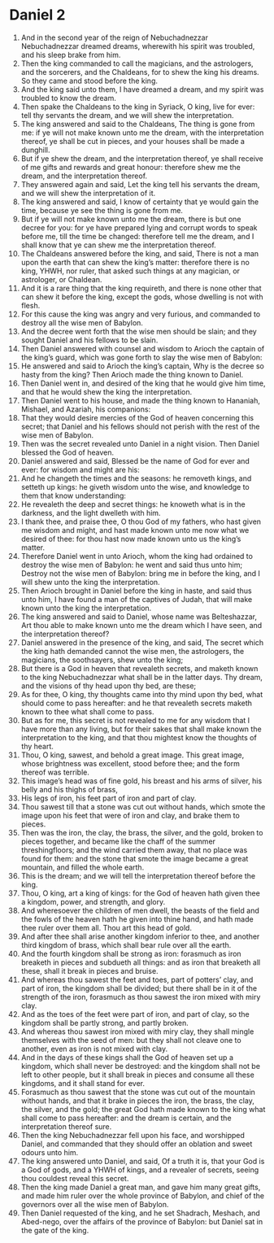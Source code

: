 ﻿# Daniel 2
1. And in the second year of the reign of Nebuchadnezzar Nebuchadnezzar dreamed dreams, wherewith his spirit was troubled, and his sleep brake from him. 
2. Then the king commanded to call the magicians, and the astrologers, and the sorcerers, and the Chaldeans, for to shew the king his dreams. So they came and stood before the king. 
3. And the king said unto them, I have dreamed a dream, and my spirit was troubled to know the dream. 
4. Then spake the Chaldeans to the king in Syriack, O king, live for ever: tell thy servants the dream, and we will shew the interpretation. 
5. The king answered and said to the Chaldeans, The thing is gone from me: if ye will not make known unto me the dream, with the interpretation thereof, ye shall be cut in pieces, and your houses shall be made a dunghill. 
6. But if ye shew the dream, and the interpretation thereof, ye shall receive of me gifts and rewards and great honour: therefore shew me the dream, and the interpretation thereof. 
7. They answered again and said, Let the king tell his servants the dream, and we will shew the interpretation of it. 
8. The king answered and said, I know of certainty that ye would gain the time, because ye see the thing is gone from me. 
9. But if ye will not make known unto me the dream, there is but one decree for you: for ye have prepared lying and corrupt words to speak before me, till the time be changed: therefore tell me the dream, and I shall know that ye can shew me the interpretation thereof. 
10.  The Chaldeans answered before the king, and said, There is not a man upon the earth that can shew the king’s matter: therefore there is no king, YHWH, nor ruler, that asked such things at any magician, or astrologer, or Chaldean. 
11. And it is a rare thing that the king requireth, and there is none other that can shew it before the king, except the gods, whose dwelling is not with flesh. 
12. For this cause the king was angry and very furious, and commanded to destroy all the wise men of Babylon. 
13. And the decree went forth that the wise men should be slain; and they sought Daniel and his fellows to be slain. 
14.  Then Daniel answered with counsel and wisdom to Arioch the captain of the king’s guard, which was gone forth to slay the wise men of Babylon: 
15. He answered and said to Arioch the king’s captain, Why is the decree so hasty from the king? Then Arioch made the thing known to Daniel. 
16. Then Daniel went in, and desired of the king that he would give him time, and that he would shew the king the interpretation. 
17. Then Daniel went to his house, and made the thing known to Hananiah, Mishael, and Azariah, his companions: 
18. That they would desire mercies of the God of heaven concerning this secret; that Daniel and his fellows should not perish with the rest of the wise men of Babylon. 
19.  Then was the secret revealed unto Daniel in a night vision. Then Daniel blessed the God of heaven. 
20. Daniel answered and said, Blessed be the name of God for ever and ever: for wisdom and might are his: 
21. And he changeth the times and the seasons: he removeth kings, and setteth up kings: he giveth wisdom unto the wise, and knowledge to them that know understanding: 
22. He revealeth the deep and secret things: he knoweth what is in the darkness, and the light dwelleth with him. 
23. I thank thee, and praise thee, O thou God of my fathers, who hast given me wisdom and might, and hast made known unto me now what we desired of thee: for thou hast now made known unto us the king’s matter. 
24.  Therefore Daniel went in unto Arioch, whom the king had ordained to destroy the wise men of Babylon: he went and said thus unto him; Destroy not the wise men of Babylon: bring me in before the king, and I will shew unto the king the interpretation. 
25. Then Arioch brought in Daniel before the king in haste, and said thus unto him, I have found a man of the captives of Judah, that will make known unto the king the interpretation. 
26. The king answered and said to Daniel, whose name was Belteshazzar, Art thou able to make known unto me the dream which I have seen, and the interpretation thereof? 
27. Daniel answered in the presence of the king, and said, The secret which the king hath demanded cannot the wise men, the astrologers, the magicians, the soothsayers, shew unto the king; 
28. But there is a God in heaven that revealeth secrets, and maketh known to the king Nebuchadnezzar what shall be in the latter days. Thy dream, and the visions of thy head upon thy bed, are these; 
29. As for thee, O king, thy thoughts came into thy mind upon thy bed, what should come to pass hereafter: and he that revealeth secrets maketh known to thee what shall come to pass. 
30. But as for me, this secret is not revealed to me for any wisdom that I have more than any living, but for their sakes that shall make known the interpretation to the king, and that thou mightest know the thoughts of thy heart. 
31.  Thou, O king, sawest, and behold a great image. This great image, whose brightness was excellent, stood before thee; and the form thereof was terrible. 
32. This image’s head was of fine gold, his breast and his arms of silver, his belly and his thighs of brass, 
33. His legs of iron, his feet part of iron and part of clay. 
34. Thou sawest till that a stone was cut out without hands, which smote the image upon his feet that were of iron and clay, and brake them to pieces. 
35. Then was the iron, the clay, the brass, the silver, and the gold, broken to pieces together, and became like the chaff of the summer threshingfloors; and the wind carried them away, that no place was found for them: and the stone that smote the image became a great mountain, and filled the whole earth. 
36.  This is the dream; and we will tell the interpretation thereof before the king. 
37. Thou, O king, art a king of kings: for the God of heaven hath given thee a kingdom, power, and strength, and glory. 
38. And wheresoever the children of men dwell, the beasts of the field and the fowls of the heaven hath he given into thine hand, and hath made thee ruler over them all. Thou art this head of gold. 
39. And after thee shall arise another kingdom inferior to thee, and another third kingdom of brass, which shall bear rule over all the earth. 
40. And the fourth kingdom shall be strong as iron: forasmuch as iron breaketh in pieces and subdueth all things: and as iron that breaketh all these, shall it break in pieces and bruise. 
41. And whereas thou sawest the feet and toes, part of potters’ clay, and part of iron, the kingdom shall be divided; but there shall be in it of the strength of the iron, forasmuch as thou sawest the iron mixed with miry clay. 
42. And as the toes of the feet were part of iron, and part of clay, so the kingdom shall be partly strong, and partly broken. 
43. And whereas thou sawest iron mixed with miry clay, they shall mingle themselves with the seed of men: but they shall not cleave one to another, even as iron is not mixed with clay. 
44. And in the days of these kings shall the God of heaven set up a kingdom, which shall never be destroyed: and the kingdom shall not be left to other people, but it shall break in pieces and consume all these kingdoms, and it shall stand for ever. 
45. Forasmuch as thou sawest that the stone was cut out of the mountain without hands, and that it brake in pieces the iron, the brass, the clay, the silver, and the gold; the great God hath made known to the king what shall come to pass hereafter: and the dream is certain, and the interpretation thereof sure. 
46.  Then the king Nebuchadnezzar fell upon his face, and worshipped Daniel, and commanded that they should offer an oblation and sweet odours unto him. 
47. The king answered unto Daniel, and said, Of a truth it is, that your God is a God of gods, and a YHWH of kings, and a revealer of secrets, seeing thou couldest reveal this secret. 
48. Then the king made Daniel a great man, and gave him many great gifts, and made him ruler over the whole province of Babylon, and chief of the governors over all the wise men of Babylon. 
49. Then Daniel requested of the king, and he set Shadrach, Meshach, and Abed-nego, over the affairs of the province of Babylon: but Daniel sat in the gate of the king. 
